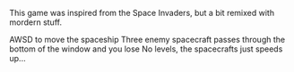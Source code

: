 This game was inspired from the Space Invaders, but a bit remixed with mordern stuff.

AWSD to move the spaceship
Three enemy spacecraft passes through the bottom of the window and you lose
No levels, the spacecrafts just speeds up...
